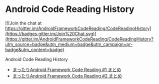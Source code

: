 # Android Code Reading History

[![Join the chat at https://gitter.im/AndroidFrameworkCodeReading/CodeReadingHistory](https://badges.gitter.im/Join%20Chat.svg)](https://gitter.im/AndroidFrameworkCodeReading/CodeReadingHistory?utm_source=badge&utm_medium=badge&utm_campaign=pr-badge&utm_content=badge)

Android Code Reading History


* [まったりAndroid Framework Code Reading #1 まとめ](https://github.com/AndroidFrameworkCodeReading/CodeReadingHistory/wiki/%E3%81%BE%E3%81%A3%E3%81%9F%E3%82%8AAndroid-Framework-Code-Reading-%231)
* [まったりAndroid Framework Code Reading #2 まとめ](https://github.com/AndroidFrameworkCodeReading/CodeReadingHistory/wiki/%E3%81%BE%E3%81%A3%E3%81%9F%E3%82%8AAndroid-Framework-Code-Reading-%232)
